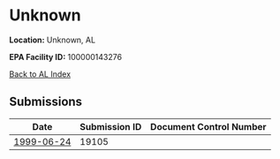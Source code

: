 # Unknown

**Location:** Unknown, AL

**EPA Facility ID:** 100000143276

[Back to AL Index](../../index.md)

## Submissions

| Date | Submission ID | Document Control Number |
|------|--------------|-------------------------|
| [1999-06-24](submissions/19105.md) | 19105 |  |
